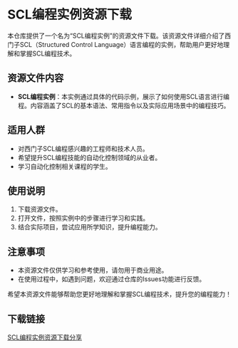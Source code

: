 # SCL编程实例资源下载

本仓库提供了一个名为“SCL编程实例”的资源文件下载。该资源文件详细介绍了西门子SCL（Structured Control Language）语言编程的实例，帮助用户更好地理解和掌握SCL编程技术。

## 资源文件内容

- **SCL编程实例**：本实例通过具体的代码示例，展示了如何使用SCL语言进行编程。内容涵盖了SCL的基本语法、常用指令以及实际应用场景中的编程技巧。

## 适用人群

- 对西门子SCL编程感兴趣的工程师和技术人员。
- 希望提升SCL编程技能的自动化控制领域的从业者。
- 学习自动化控制相关课程的学生。

## 使用说明

1. 下载资源文件。
2. 打开文件，按照实例中的步骤进行学习和实践。
3. 结合实际项目，尝试应用所学知识，提升编程能力。

## 注意事项

- 本资源文件仅供学习和参考使用，请勿用于商业用途。
- 在使用过程中，如遇到问题，欢迎通过仓库的Issues功能进行反馈。

希望本资源文件能够帮助您更好地理解和掌握SCL编程技术，提升您的编程能力！

## 下载链接

[SCL编程实例资源下载分享](https://pan.quark.cn/s/ad4a0ea97051)